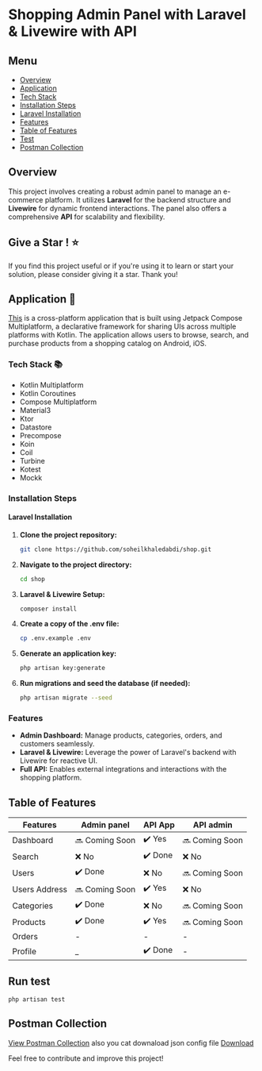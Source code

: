 # Shopping Admin Panel with Laravel & Livewire with API

## Menu

- [Overview](#overview)
- [Application](#application-📱)
- [Tech Stack](#tech-stack-📚)
- [Installation Steps](#installation-steps)
- [Laravel Installation](#laravel-installation)
- [Features](#features)
- [Table of Features](#table-of-features)
- [Test](#run-test)
- [Postman Collection](#postman-collection)
## Overview

This project involves creating a robust admin panel to manage an e-commerce platform. It utilizes **Laravel** for the backend structure and **Livewire** for dynamic frontend interactions. The panel also offers a comprehensive **API** for scalability and flexibility.

## Give a Star ! ⭐
If you find this project useful or if you're using it to learn or start your solution, please consider giving it a star. Thank you!

## Application 📱
[This](https://github.com/razaghimahdi/Shopping-By-KMP) is a cross-platform application that is built using Jetpack Compose Multiplatform, a declarative framework for sharing UIs across multiple platforms with Kotlin. The application allows users to browse, search, and purchase products from a shopping catalog on Android, iOS.

### Tech Stack 📚
- Kotlin Multiplatform
- Kotlin Coroutines
- Compose Multiplatform
- Material3
- Ktor
- Datastore
- Precompose
- Koin
- Coil
- Turbine
- Kotest
- Mockk


### Installation Steps

#### Laravel Installation

1. **Clone the project repository:**
   ```bash
   git clone https://github.com/soheilkhaledabdi/shop.git
   ```
2. **Navigate to the project directory:**
    ```bash
    cd shop
    ```
3. **Laravel & Livewire Setup:**
    ```bash
    composer install
    ```
4. **Create a copy of the .env file:**
    ```bash
    cp .env.example .env
    ```
5. **Generate an application key:**
    ```bash
    php artisan key:generate
    ```
6. **Run migrations and seed the database (if needed):**
    ```bash
    php artisan migrate --seed
    ```

### Features

- **Admin Dashboard:** Manage products, categories, orders, and customers seamlessly.
- **Laravel & Livewire:** Leverage the power of Laravel's backend with Livewire for reactive UI.
- **Full API:** Enables external integrations and interactions with the shopping platform.

## Table of Features

| Features         | Admin panel | API App | API admin |
| ---------------- | ----------- | ------- | --------- |
| Dashboard        | 🔜 Coming Soon | ✔️ Yes     | 🔜 Coming Soon |
| Search        | ❌ No | ✔️ Done     | ❌ No |
| Users            | ✔️ Done      | ❌ No    | 🔜 Coming Soon |
| Users Address            | 🔜 Coming Soon      | ✔️ Yes    | ❌ No |
| Categories       | ✔️ Done      | ❌ No    | 🔜 Coming Soon |
| Products         | ✔️ Done |  ✔️ Yes   | 🔜 Coming Soon   | 
| Orders           | -      | -   | - |
| Profile          | _      | ✔️ Done | -


## Run test
```
php artisan test
```

## Postman Collection

[View Postman Collection](https://documenter.getpostman.com/view/20769678/2s9Ye8fuf5) also you cat downaload json config file [Download](https://github.com/soheilkhaledabdi/shop/blob/main/assets/Shoping.postman_collection.json)

Feel free to contribute and improve this project!
